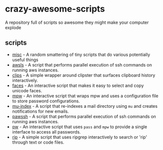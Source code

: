 crazy-awesome-scripts
=====================

A repository full of scripts so awesome they might make your computer explode

scripts
-------

* [misc](misc) - A random smattering of tiny scripts that do various potentially useful things
* [awsls](awsls) - A script that performs parallel execution of ssh commands on running aws instances.
* [clips](clips) - A simple wrapper around clipster that surfaces clipboard history interactively.
* [faces](faces) - An interactive script that makes it easy to select and copy unicode faces.
* [mpw](mpw) - An interactive script that wraps mpw and uses a configuration file to store password configurations.
* [mu-index](mu-index) - A script that re-indexes a mail directory using `mu` and creates notifications for new emails.
* [pawssh](pawssh) - A script that performs parallel execution of ssh commands on running aws instances.
* [pw](pw) - An interactive script that uses `pass` and `mpw` to provide a single interface to access all passwords.
* [rip](rip) - A simple script that uses ripgrep interactively to search or 'rip' through text or code files.
